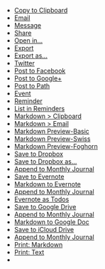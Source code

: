 - [Copy to Clipboard](x-drafts4://x-callback-url/import_action?v=2&tintColor=%5B%0A%0A%5D&shouldConfirm=0&logLevel=1&uuid=SYS-Clipboard&disposition=0&actionSteps=%5B%0A%20%20%7B%0A%20%20%20%20%22clipboardTemplate%22%20%3A%20%22%5B%5Bdraft%5D%5D%22%2C%0A%20%20%20%20%22writeType%22%20%3A%20%22replace%22%2C%0A%20%20%20%20%22actionStepType%22%20%3A%20%22Clipboard%22%0A%20%20%7D%0A%5D&description=Copy%20the%20contents%20of%20the%20draft%20to%20the%20clipboard.&modifiedAt=2014-09-23%2016%3A19%3A12%20%2B0000&name=Copy%20to%20Clipboard&iconImageName=action_clipboard)
- [Email](x-drafts4://x-callback-url/import_action?v=2&tintColor=%5B%0A%20%200.031%2C%0A%20%200.455%2C%0A%20%200.627%0A%5D&shouldConfirm=0&logLevel=2&uuid=SYS-Email&disposition=3&actionSteps=%5B%0A%20%20%7B%0A%20%20%20%20%22sendInBackground%22%20%3A%20false%2C%0A%20%20%20%20%22bccRecipientString%22%20%3A%20%22%22%2C%0A%20%20%20%20%22toRecipientString%22%20%3A%20%22%22%2C%0A%20%20%20%20%22subject%22%20%3A%20%22%5B%5Btitle%5D%5D%22%2C%0A%20%20%20%20%22replyTo%22%20%3A%20%22%22%2C%0A%20%20%20%20%22sendAsHTML%22%20%3A%20false%2C%0A%20%20%20%20%22sendInBackgroundPrefix%22%20%3A%20%22%22%2C%0A%20%20%20%20%22body%22%20%3A%20%22%5B%5Bbody%5D%5D%22%2C%0A%20%20%20%20%22actionStepType%22%20%3A%20%22Email%22%2C%0A%20%20%20%20%22ccRecipientString%22%20%3A%20%22%22%0A%20%20%7D%0A%5D&description=Open%20Mail.app%20email%20window%20with%20first%20line%20of%20draft%20as%20subject%2C%20and%20the%20remainder%20of%20the%20draft%20as%20the%20body.&modifiedAt=2014-09-23%2016%3A19%3A18%20%2B0000&name=Email&iconImageName=action_email_filled)
- [Message](x-drafts4://x-callback-url/import_action?v=2&tintColor=%5B%0A%20%200.275%2C%0A%20%200.757%2C%0A%20%200.216%0A%5D&shouldConfirm=0&logLevel=2&uuid=SYS-Message&disposition=3&actionSteps=%5B%0A%20%20%7B%0A%20%20%20%20%22toRecipientString%22%20%3A%20%22%22%2C%0A%20%20%20%20%22actionStepType%22%20%3A%20%22Message%22%2C%0A%20%20%20%20%22subject%22%20%3A%20%22%22%2C%0A%20%20%20%20%22messageTemplate%22%20%3A%20%22%5B%5Bdraft%5D%5D%22%0A%20%20%7D%0A%5D&description=Open%20system%20Messages%20window%20pre-filled%20with%20draft%20content%20ready%20to%20text.&modifiedAt=2014-09-23%2016%3A19%3A25%20%2B0000&name=Message&iconImageName=action_message_filled)
- [Share](x-drafts4://x-callback-url/import_action?v=2&tintColor=%5B%0A%20%200.769%2C%0A%20%200.141%2C%0A%20%200.161%0A%5D&shouldConfirm=0&logLevel=2&uuid=SYS-Share&disposition=3&actionSteps=%5B%0A%20%20%7B%0A%20%20%20%20%22shareTemplate%22%20%3A%20%22%5B%5Bdraft%5D%5D%22%2C%0A%20%20%20%20%22actionStepType%22%20%3A%20%22Share%22%0A%20%20%7D%0A%5D&description=Open%20iOS%20standard%20Sharing%20view.&modifiedAt=2014-09-23%2016%3A20%3A37%20%2B0000&name=Share&iconImageName=action_share)
- [Open in...](x-drafts4://x-callback-url/import_action?v=2&tintColor=%5B%0A%0A%5D&shouldConfirm=0&logLevel=2&uuid=SYS-OpenIn&disposition=3&actionSteps=%5B%0A%20%20%7B%0A%20%20%20%20%22fileTemplate%22%20%3A%20%22%5B%5Bdraft%5D%5D%22%2C%0A%20%20%20%20%22actionStepType%22%20%3A%20%22Open%20in%22%2C%0A%20%20%20%20%22fileExtensionTemplate%22%20%3A%20%22txt%22%2C%0A%20%20%20%20%22fileNameTemplate%22%20%3A%20%22%5B%5Btime%5D%5D%22%0A%20%20%7D%0A%5D&description=Open%20draft%20as%20a%20text%20file%20in%20another%20app%20which%20support%20%22Open%20in%22%20style%20import.&modifiedAt=2014-09-23%2016%3A20%3A45%20%2B0000&name=Open%20in...&iconImageName=action_openin)
- [Export](x-drafts4://x-callback-url/import_action?v=2&tintColor=%5B%0A%0A%5D&shouldConfirm=0&logLevel=2&uuid=SYS-Export&disposition=3&actionSteps=%5B%0A%20%20%7B%0A%20%20%20%20%22fileTemplate%22%20%3A%20%22%5B%5Bdraft%5D%5D%22%2C%0A%20%20%20%20%22actionStepType%22%20%3A%20%22Export%22%2C%0A%20%20%20%20%22fileExtensionTemplate%22%20%3A%20%22txt%22%2C%0A%20%20%20%20%22fileNameTemplate%22%20%3A%20%22%5B%5Btime%5D%5D%22%0A%20%20%7D%0A%5D&description=Export%20file%20using%20iOS%208%20document%20picker.&modifiedAt=2014-09-23%2016%3A20%3A51%20%2B0000&name=Export&iconImageName=action_export)
- [Export as...](x-drafts4://x-callback-url/import_action?v=2&tintColor=%5B%0A%0A%5D&shouldConfirm=0&logLevel=2&uuid=5A812D9D-751C-4D7A-94A2-924E0E065A13&disposition=3&actionSteps=%5B%0A%20%20%7B%0A%20%20%20%20%22promptButtons%22%20%3A%20%22Export%22%2C%0A%20%20%20%20%22includeTextField%22%20%3A%20true%2C%0A%20%20%20%20%22textFieldDefault%22%20%3A%20%22%5B%5Btitle%5D%5D%22%2C%0A%20%20%20%20%22includeCancelButton%22%20%3A%20true%2C%0A%20%20%20%20%22promptMessage%22%20%3A%20%22Enter%20file%20name%20to%20use%20in%20export.%22%2C%0A%20%20%20%20%22promptTitle%22%20%3A%20%22Export%20as...%22%2C%0A%20%20%20%20%22actionStepType%22%20%3A%20%22Prompt%22%2C%0A%20%20%20%20%22promptKey%22%20%3A%20%22prompt%22%0A%20%20%7D%2C%0A%20%20%7B%0A%20%20%20%20%22fileTemplate%22%20%3A%20%22%5B%5Bdraft%5D%5D%22%2C%0A%20%20%20%20%22actionStepType%22%20%3A%20%22Export%22%2C%0A%20%20%20%20%22fileExtensionTemplate%22%20%3A%20%22txt%22%2C%0A%20%20%20%20%22fileNameTemplate%22%20%3A%20%22%5B%5Bprompt_text%5D%5D%22%0A%20%20%7D%0A%5D&description=Export%20file%20using%20iOS%208%20document%20picker.&modifiedAt=2015-02-20%2021%3A40%3A45%20%2B0000&name=Export%20as...&iconImageName=action_export)
- [Twitter](x-drafts4://x-callback-url/import_action?v=2&tintColor=%5B%0A%20%200.224%2C%0A%20%200.792%2C%0A%20%200.827%0A%5D&shouldConfirm=0&logLevel=2&uuid=SYS-Twitter&disposition=3&actionSteps=%5B%0A%20%20%7B%0A%20%20%20%20%22twitterUsername%22%20%3A%20%22%22%2C%0A%20%20%20%20%22actionStepType%22%20%3A%20%22Twitter%22%2C%0A%20%20%20%20%22twitterIdentifier%22%20%3A%20%22%22%2C%0A%20%20%20%20%22tweetTemplate%22%20%3A%20%22%5B%5Bdraft%5D%5D%22%0A%20%20%7D%0A%5D&description=Tweet%20draft%20to%20Twitter.&modifiedAt=2014-09-23%2016%3A20%3A57%20%2B0000&name=Twitter&iconImageName=action_twitter_filled)
- [Post to Facebook](x-drafts4://x-callback-url/import_action?v=2&tintColor=%5B%0A%20%200.031%2C%0A%20%200.455%2C%0A%20%200.627%0A%5D&shouldConfirm=0&logLevel=2&uuid=SYS-Facebook&disposition=3&actionSteps=%5B%0A%20%20%7B%0A%20%20%20%20%22postTemplate%22%20%3A%20%22%5B%5Bdraft%5D%5D%22%2C%0A%20%20%20%20%22actionStepType%22%20%3A%20%22Facebook%22%0A%20%20%7D%0A%5D&description=Post%20draft%20as%20status%20update%20on%20Facebook%20social%20network.&modifiedAt=2014-09-23%2016%3A21%3A07%20%2B0000&name=Post%20to%20Facebook&iconImageName=action_facebook_filled)
- [Post to Google+](x-drafts4://x-callback-url/import_action?v=2&tintColor=%5B%0A%20%200.769%2C%0A%20%200.141%2C%0A%20%200.161%0A%5D&shouldConfirm=0&logLevel=2&uuid=3F105A4B-A22B-44AF-A1F4-21AFDE8B9061&disposition=3&actionSteps=%5B%0A%20%20%7B%0A%20%20%20%20%22postTemplate%22%20%3A%20%22%5B%5Bdraft%5D%5D%22%2C%0A%20%20%20%20%22actionStepType%22%20%3A%20%22Google%2B%22%0A%20%20%7D%0A%5D&description=Post%20drafts%20as%20status%20update%20on%20Google%2B%20social%20network.&modifiedAt=2014-09-23%2016%3A21%3A12%20%2B0000&name=Post%20to%20Google%2B&iconImageName=action_googleplus_filled)
- [Post to Path](x-drafts4://x-callback-url/import_action?v=2&tintColor=%5B%0A%20%200.769%2C%0A%20%200.141%2C%0A%20%200.161%0A%5D&shouldConfirm=0&logLevel=1&uuid=D40C5609-B770-4BD5-8638-FA8D1F02D8F8&disposition=3&actionSteps=%5B%0A%20%20%7B%0A%20%20%20%20%22audiencePrivate%22%20%3A%20false%2C%0A%20%20%20%20%22contentTemplate%22%20%3A%20%22%5B%5Bdraft%5D%5D%22%2C%0A%20%20%20%20%22actionStepType%22%20%3A%20%22Path%22%0A%20%20%7D%0A%5D&description=Post%20the%20draft%20to%20Path%20as%20a%20thought.%20&modifiedAt=2015-02-20%2021%3A37%3A25%20%2B0000&name=Post%20to%20Path&iconImageName=action_path)
- [Event](x-drafts4://x-callback-url/import_action?v=2&tintColor=%5B%0A%20%200.769%2C%0A%20%200.141%2C%0A%20%200.161%0A%5D&shouldConfirm=0&logLevel=2&uuid=SYS-Event&disposition=3&actionSteps=%5B%0A%20%20%7B%0A%20%20%20%20%22notesTemplate%22%20%3A%20%22%5B%5Bbody%5D%5D%22%2C%0A%20%20%20%20%22titleTemplate%22%20%3A%20%22%5B%5Btitle%5D%5D%22%2C%0A%20%20%20%20%22actionStepType%22%20%3A%20%22Event%22%0A%20%20%7D%0A%5D&description=Open%20iOS%20Event%20creation%20dialog%20pre-filled%20with%20the%20first%20line%20of%20the%20draft%20as%20the%20event%20name%2C%20and%20any%20remaining%20text%20as%20the%20event%20notes.&modifiedAt=2014-09-23%2016%3A21%3A22%20%2B0000&name=Event&iconImageName=action_event)
- [Reminder](x-drafts4://x-callback-url/import_action?v=2&tintColor=%5B%0A%20%200.898%2C%0A%20%200.604%2C%0A%20%200.157%0A%5D&shouldConfirm=0&logLevel=2&uuid=SYS-Reminder&disposition=3&actionSteps=%5B%0A%20%20%7B%0A%20%20%20%20%22notesTemplate%22%20%3A%20%22%5B%5Bbody%5D%5D%22%2C%0A%20%20%20%20%22actionStepType%22%20%3A%20%22Reminder%22%2C%0A%20%20%20%20%22listName%22%20%3A%20%22%22%2C%0A%20%20%20%20%22titleTemplate%22%20%3A%20%22%5B%5Btitle%5D%5D%22%0A%20%20%7D%0A%5D&description=Create%20reminder%20in%20Reminders%20using%20first%20line%20as%20task%20name%2C%20and%20remaining%20text%20as%20a%20note.&modifiedAt=2014-09-23%2016%3A21%3A27%20%2B0000&name=Reminder&iconImageName=action_reminder)
- [List in Reminders](x-drafts4://x-callback-url/import_action?v=2&tintColor=%5B%0A%20%200.898%2C%0A%20%200.604%2C%0A%20%200.157%0A%5D&shouldConfirm=0&logLevel=2&uuid=SYS-ListInReminder&disposition=3&actionSteps=%5B%0A%20%20%7B%0A%20%20%20%20%22listName%22%20%3A%20%22%22%2C%0A%20%20%20%20%22noteDelimiter%22%20%3A%20%22%22%2C%0A%20%20%20%20%22actionStepType%22%20%3A%20%22List%20in%20Reminders%22%0A%20%20%7D%0A%5D&description=Create%20or%20add%20to%20a%20list%20in%20the%20iOS%20Reminders%20app.%20Each%20line%20will%20be%20created%20as%20a%20separate%20task%20and%20added%20to%20the%20default%20list.%20Optionally%2C%20a%20list%20name%20may%20be%20specified%20by%20using%20the%20list%20name%20in%20the%20first%20line%20and%20beginning%20the%20line%20with%20a%20%22%23%22%20character.&modifiedAt=2014-09-23%2016%3A21%3A34%20%2B0000&name=List%20in%20Reminders&iconImageName=action_reminder)
- [Markdown > Clipboard](x-drafts4://x-callback-url/import_action?v=2&tintColor=%5B%0A%0A%5D&shouldConfirm=0&logLevel=1&uuid=307A2642-F0E2-44A9-88B6-F1B19E2200AC&disposition=0&actionSteps=%5B%0A%20%20%7B%0A%20%20%20%20%22clipboardTemplate%22%20%3A%20%22%25%25%5B%5Bdraft%5D%5D%25%25%22%2C%0A%20%20%20%20%22writeType%22%20%3A%20%22replace%22%2C%0A%20%20%20%20%22actionStepType%22%20%3A%20%22Clipboard%22%0A%20%20%7D%0A%5D&description=Run%20drafts%20through%20Markdown%20HTML%20conversion%20and%20place%20&modifiedAt=2014-09-23%2016%3A21%3A39%20%2B0000&name=Markdown%20%3E%20Clipboard&iconImageName=action_clipboard_filled)
- [Markdown > Email](x-drafts4://x-callback-url/import_action?v=2&tintColor=%5B%0A%0A%5D&shouldConfirm=0&logLevel=2&uuid=E7F1AAD4-7D39-47E2-9189-BC80F663D6F8&disposition=3&actionSteps=%5B%0A%20%20%7B%0A%20%20%20%20%22sendInBackground%22%20%3A%20false%2C%0A%20%20%20%20%22bccRecipientString%22%20%3A%20%22%22%2C%0A%20%20%20%20%22toRecipientString%22%20%3A%20%22%22%2C%0A%20%20%20%20%22subject%22%20%3A%20%22%5B%5Btitle%5D%5D%22%2C%0A%20%20%20%20%22replyTo%22%20%3A%20%22%22%2C%0A%20%20%20%20%22sendAsHTML%22%20%3A%20true%2C%0A%20%20%20%20%22sendInBackgroundPrefix%22%20%3A%20%22%22%2C%0A%20%20%20%20%22body%22%20%3A%20%22%5B%5Bbody%5D%5D%22%2C%0A%20%20%20%20%22actionStepType%22%20%3A%20%22Email%22%2C%0A%20%20%20%20%22ccRecipientString%22%20%3A%20%22%22%0A%20%20%7D%0A%5D&description=Open%20Mail.app%20email%20window%20using%20first%20line%20as%20the%20subject%2C%20and%20the%20remainder%20of%20the%20text%20run%20through%20Markdown%20%3E%20HTML%20conversion%20as%20a%20formatted%20HTML%20email.&modifiedAt=2014-09-23%2016%3A21%3A45%20%2B0000&name=Markdown%20%3E%20Email&iconImageName=action_email)
- [Markdown Preview-Basic](x-drafts4://x-callback-url/import_action?v=2&tintColor=%5B%0A%0A%5D&shouldConfirm=0&logLevel=1&uuid=67EAC374-A5BB-45F7-A31F-E0DDD3C6448A&disposition=0&actionSteps=%5B%0A%20%20%7B%0A%20%20%20%20%22useCustomTemplate%22%20%3A%20false%2C%0A%20%20%20%20%22actionStepType%22%20%3A%20%22HTML%20Preview%22%2C%0A%20%20%20%20%22styleName%22%20%3A%20%22Basic%22%2C%0A%20%20%20%20%22useMarkdown%22%20%3A%20true%2C%0A%20%20%20%20%22htmlTemplate%22%20%3A%20%22%3Chtml%3E%5Cn%3Chead%3E%5Cn%3Cstyle%3E%5Cn%5Cn%3C%5C%2Fstyle%3E%5Cn%3C%5C%2Fhead%3E%5Cn%3Cbody%3E%5Cn%25%25%5B%5Bdraft%5D%5D%25%25%5Cn%3C%5C%2Fbody%3E%5Cn%3C%5C%2Fhtml%3E%5Cn%22%0A%20%20%7D%0A%5D&description=Process%20draft%20as%20Markdown%20and%20open%20HTML%20preview%20of%20the%20results%20using%20built-in%20Swiss%20styles.&modifiedAt=2015-02-20%2021%3A35%3A35%20%2B0000&name=Markdown%20Preview-Basic&iconImageName=action_markdown)
- [Markdown Preview-Swiss](x-drafts4://x-callback-url/import_action?v=2&tintColor=%5B%0A%0A%5D&shouldConfirm=0&logLevel=1&uuid=SYS-MarkdownPreview&disposition=0&actionSteps=%5B%0A%20%20%7B%0A%20%20%20%20%22useCustomTemplate%22%20%3A%20false%2C%0A%20%20%20%20%22actionStepType%22%20%3A%20%22HTML%20Preview%22%2C%0A%20%20%20%20%22styleName%22%20%3A%20%22Swiss%22%2C%0A%20%20%20%20%22useMarkdown%22%20%3A%20true%2C%0A%20%20%20%20%22htmlTemplate%22%20%3A%20%22%3Chtml%3E%5Cn%3Chead%3E%5Cn%3Cstyle%3E%5Cn%5Cn%3C%5C%2Fstyle%3E%5Cn%3C%5C%2Fhead%3E%5Cn%3Cbody%3E%5Cn%25%25%5B%5Bdraft%5D%5D%25%25%5Cn%3C%5C%2Fbody%3E%5Cn%3C%5C%2Fhtml%3E%5Cn%22%0A%20%20%7D%0A%5D&description=Process%20draft%20as%20Markdown%20and%20open%20HTML%20preview%20of%20the%20results%20using%20built-in%20Swiss%20styles.&modifiedAt=2014-09-23%2016%3A21%3A58%20%2B0000&name=Markdown%20Preview-Swiss&iconImageName=action_markdown)
- [Markdown Preview-Foghorn](x-drafts4://x-callback-url/import_action?v=2&tintColor=%5B%0A%0A%5D&shouldConfirm=0&logLevel=1&uuid=DAD4C789-5861-472F-AA50-C479B35431C8&disposition=0&actionSteps=%5B%0A%20%20%7B%0A%20%20%20%20%22useCustomTemplate%22%20%3A%20false%2C%0A%20%20%20%20%22actionStepType%22%20%3A%20%22HTML%20Preview%22%2C%0A%20%20%20%20%22styleName%22%20%3A%20%22Foghorn%22%2C%0A%20%20%20%20%22useMarkdown%22%20%3A%20true%2C%0A%20%20%20%20%22htmlTemplate%22%20%3A%20%22%3Chtml%3E%5Cn%3Chead%3E%5Cn%3Cstyle%3E%5Cn%5Cn%3C%5C%2Fstyle%3E%5Cn%3C%5C%2Fhead%3E%5Cn%3Cbody%3E%5Cn%25%25%5B%5Bdraft%5D%5D%25%25%5Cn%3C%5C%2Fbody%3E%5Cn%3C%5C%2Fhtml%3E%5Cn%22%0A%20%20%7D%0A%5D&description=Process%20draft%20as%20Markdown%20and%20open%20an%20HTML%20preview%20window%20with%20the%20results%20using%20built-in%20Foghorn%20style.&modifiedAt=2014-09-23%2016%3A22%3A03%20%2B0000&name=Markdown%20Preview-Foghorn&iconImageName=action_markdown)
- [Save to Dropbox](x-drafts4://x-callback-url/import_action?v=2&tintColor=%5B%0A%20%200.031%2C%0A%20%200.455%2C%0A%20%200.627%0A%5D&shouldConfirm=0&logLevel=2&uuid=SYS-Dropbox&disposition=3&actionSteps=%5B%0A%20%20%7B%0A%20%20%20%20%22writeType%22%20%3A%20%22create%22%2C%0A%20%20%20%20%22fileTemplate%22%20%3A%20%22%5B%5Bdraft%5D%5D%22%2C%0A%20%20%20%20%22actionStepType%22%20%3A%20%22Dropbox%22%2C%0A%20%20%20%20%22folderTemplate%22%20%3A%20%22%5C%2F%22%2C%0A%20%20%20%20%22fileExtTemplate%22%20%3A%20%22txt%22%2C%0A%20%20%20%20%22fileNameTemplate%22%20%3A%20%22%5B%5Btime%5D%5D%22%0A%20%20%7D%0A%5D&description=Save%20draft%20as%20a%20file%20in%20the%20root%20of%20your%20Dropbox%2C%20using%20a%20timestamp%20as%20the%20file%20name.&modifiedAt=2014-09-23%2016%3A22%3A10%20%2B0000&name=Save%20to%20Dropbox&iconImageName=action_dropbox)
- [Save to Dropbox as...](x-drafts4://x-callback-url/import_action?v=2&tintColor=%5B%0A%20%200.031%2C%0A%20%200.455%2C%0A%20%200.627%0A%5D&shouldConfirm=0&logLevel=1&uuid=029F0D41-5EE4-4C44-812C-17374FC561C1&disposition=3&actionSteps=%5B%0A%20%20%7B%0A%20%20%20%20%22promptButtons%22%20%3A%20%22Save%20to%20Dropbox%22%2C%0A%20%20%20%20%22includeTextField%22%20%3A%20true%2C%0A%20%20%20%20%22textFieldDefault%22%20%3A%20%22%5B%5Btitle%5D%5D%22%2C%0A%20%20%20%20%22includeCancelButton%22%20%3A%20true%2C%0A%20%20%20%20%22promptMessage%22%20%3A%20%22Enter%20file%20name%22%2C%0A%20%20%20%20%22promptTitle%22%20%3A%20%22Save%20as...%22%2C%0A%20%20%20%20%22actionStepType%22%20%3A%20%22Prompt%22%2C%0A%20%20%20%20%22promptKey%22%20%3A%20%22prompt%22%0A%20%20%7D%2C%0A%20%20%7B%0A%20%20%20%20%22writeType%22%20%3A%20%22create%22%2C%0A%20%20%20%20%22fileTemplate%22%20%3A%20%22%5B%5Bdraft%5D%5D%22%2C%0A%20%20%20%20%22actionStepType%22%20%3A%20%22Dropbox%22%2C%0A%20%20%20%20%22folderTemplate%22%20%3A%20%22%5C%2F%22%2C%0A%20%20%20%20%22fileExtTemplate%22%20%3A%20%22txt%22%2C%0A%20%20%20%20%22fileNameTemplate%22%20%3A%20%22%5B%5Bprompt_text%5D%5D%22%0A%20%20%7D%0A%5D&description=Demonstrates%20use%20of%20prompt%20to%20ask%20for%20a%20file%20name%20then%20use%20the%20result%20as%20a%20tag%20to%20name%20the%20file%20saved%20to%20Dropbox.&modifiedAt=2015-02-20%2021%3A42%3A10%20%2B0000&name=Save%20to%20Dropbox%20as...&iconImageName=action_dropbox)
- [Append to Monthly Journal](x-drafts4://x-callback-url/import_action?v=2&tintColor=%5B%0A%20%200.031%2C%0A%20%200.455%2C%0A%20%200.627%0A%5D&shouldConfirm=0&logLevel=2&uuid=SYS-DropboxJournal&disposition=3&actionSteps=%5B%0A%20%20%7B%0A%20%20%20%20%22writeType%22%20%3A%20%22append%22%2C%0A%20%20%20%20%22fileTemplate%22%20%3A%20%22%23%23%20%5B%5Bdate%5D%5D%5Cn%5B%5Bdraft%5D%5D%5Cn%22%2C%0A%20%20%20%20%22actionStepType%22%20%3A%20%22Dropbox%22%2C%0A%20%20%20%20%22folderTemplate%22%20%3A%20%22%5C%2F%22%2C%0A%20%20%20%20%22fileExtTemplate%22%20%3A%20%22txt%22%2C%0A%20%20%20%20%22fileNameTemplate%22%20%3A%20%22Journal-%5B%5Bdate%7C%25Y-%25m%5D%5D%22%0A%20%20%7D%0A%5D&description=Append%20draft%20with%20timestamp%20to%20a%20Journal%20file%20in%20the%20root%20of%20your%20Dropbox.%20Journal%20files%20will%20automatically%20be%20named%20roll%20over%20to%20a%20new%20file%20each%20month%2C%20named%20%22Journal-YYYY-MM.txt%22.&modifiedAt=2014-09-23%2016%3A22%3A16%20%2B0000&name=Append%20to%20Monthly%20Journal&iconImageName=action_dropbox)
- [Save to Evernote](x-drafts4://x-callback-url/import_action?v=2&tintColor=%5B%0A%20%200.275%2C%0A%20%200.757%2C%0A%20%200.216%0A%5D&shouldConfirm=0&logLevel=2&uuid=B6DD0306-C705-4894-9E09-C8C3583A1D04&disposition=3&actionSteps=%5B%0A%20%20%7B%0A%20%20%20%20%22writeType%22%20%3A%20%22create%22%2C%0A%20%20%20%20%22tagsTemplate%22%20%3A%20%22%22%2C%0A%20%20%20%20%22contentTemplate%22%20%3A%20%22%5B%5Bdraft%5D%5D%22%2C%0A%20%20%20%20%22titleTemplate%22%20%3A%20%22%5B%5Btime%5D%5D%22%2C%0A%20%20%20%20%22notebookTemplate%22%20%3A%20%22%22%2C%0A%20%20%20%20%22contentTemplateFormat%22%20%3A%20%22Text%22%2C%0A%20%20%20%20%22actionStepType%22%20%3A%20%22Evernote%22%0A%20%20%7D%0A%5D&description=Save%20draft%20as%20note%20in%20Evernote%27s%20default%20notebook%2C%20using%20a%20timestamp%20as%20note%20name.&modifiedAt=2014-11-05%2014%3A44%3A19%20%2B0000&name=Save%20to%20Evernote&iconImageName=action_evernote)
- [Markdown to Evernote](x-drafts4://x-callback-url/import_action?v=2&tintColor=%5B%0A%20%200.275%2C%0A%20%200.757%2C%0A%20%200.216%0A%5D&shouldConfirm=0&logLevel=2&uuid=B8083837-0BAE-499A-A6C8-8F8B44845ACA&disposition=3&actionSteps=%5B%0A%20%20%7B%0A%20%20%20%20%22writeType%22%20%3A%20%22create%22%2C%0A%20%20%20%20%22tagsTemplate%22%20%3A%20%22%22%2C%0A%20%20%20%20%22contentTemplate%22%20%3A%20%22%5B%5Bdraft%5D%5D%22%2C%0A%20%20%20%20%22titleTemplate%22%20%3A%20%22%5B%5Btime%5D%5D%22%2C%0A%20%20%20%20%22notebookTemplate%22%20%3A%20%22%22%2C%0A%20%20%20%20%22contentTemplateFormat%22%20%3A%20%22Markdown%22%2C%0A%20%20%20%20%22actionStepType%22%20%3A%20%22Evernote%22%0A%20%20%7D%0A%5D&description=Convert%20draft%20Markdown%20to%20HTML%20and%20save%20to%20a%20note%20in%20Evernote%20with%20a%20timestamp%20note%20name.&modifiedAt=2015-02-20%2021%3A43%3A14%20%2B0000&name=Markdown%20to%20Evernote&iconImageName=action_evernote)
- [Append to Monthly Journal](x-drafts4://x-callback-url/import_action?v=2&tintColor=%5B%0A%20%200.275%2C%0A%20%200.757%2C%0A%20%200.216%0A%5D&shouldConfirm=0&logLevel=2&uuid=41F19885-6B01-4CA0-A5A9-9AD01947F500&disposition=3&actionSteps=%5B%0A%20%20%7B%0A%20%20%20%20%22writeType%22%20%3A%20%22append%22%2C%0A%20%20%20%20%22tagsTemplate%22%20%3A%20%22%22%2C%0A%20%20%20%20%22contentTemplate%22%20%3A%20%22%23%23%20%5B%5Bdate%5D%5D%5Cn%5B%5Bdraft%5D%5D%22%2C%0A%20%20%20%20%22titleTemplate%22%20%3A%20%22Journal-%5B%5Bdate%7C%25Y-%25m%5D%5D%22%2C%0A%20%20%20%20%22notebookTemplate%22%20%3A%20%22%22%2C%0A%20%20%20%20%22contentTemplateFormat%22%20%3A%20%22Text%22%2C%0A%20%20%20%20%22actionStepType%22%20%3A%20%22Evernote%22%0A%20%20%7D%0A%5D&description=Append%20draft%20to%20monthly%20journal%20note%20in%20your%20default%20Evernote%20notebook.%20New%20note%20will%20be%20created%20each%20month%2C%20based%20on%20the%20name%20%22Journal-YYYY-MM%22.&modifiedAt=2014-11-05%2015%3A19%3A37%20%2B0000&name=Append%20to%20Monthly%20Journal&iconImageName=action_evernote)
- [Evernote as Todos](x-drafts4://x-callback-url/import_action?v=2&tintColor=%5B%0A%20%200.275%2C%0A%20%200.757%2C%0A%20%200.216%0A%5D&shouldConfirm=0&logLevel=2&uuid=B8413AAC-DB54-4CA8-8CE3-2D59F7785999&disposition=3&actionSteps=%5B%0A%20%20%7B%0A%20%20%20%20%22scriptText%22%20%3A%20%22%5C%2F%5C%2F%20create%20markup%20for%20Evernote%5Cnvar%20lines%20%3D%20draft.content.split%28%27%5C%5Cn%27%29%3B%5Cnif%20%28lines.length%20%3E%200%29%20%7B%20lines.shift%28%29%3B%20%7D%5Cnvar%20s%20%3D%20%27%3Cdiv%3E%27%3B%5Cnfor%28var%20ix%20in%20lines%29%20%7B%5Cn%20%20s%20%2B%3D%20%27%3Cen-todo%5C%2F%3E%20%27%20%2B%20lines%5Bix%5D%20%2B%20%27%3Cbr%5C%2F%3E%27%5Cn%7D%5Cns%20%2B%3D%20%27%3C%5C%2Fdiv%3E%27%3B%5Cn%5Cndraft.defineTag%28%27enml%27%2Cs%29%3B%22%2C%0A%20%20%20%20%22actionStepType%22%20%3A%20%22Script%22%0A%20%20%7D%2C%0A%20%20%7B%0A%20%20%20%20%22writeType%22%20%3A%20%22create%22%2C%0A%20%20%20%20%22tagsTemplate%22%20%3A%20%22%22%2C%0A%20%20%20%20%22contentTemplate%22%20%3A%20%22%5B%5Benml%5D%5D%22%2C%0A%20%20%20%20%22titleTemplate%22%20%3A%20%22%5B%5Btitle%5D%5D%22%2C%0A%20%20%20%20%22notebookTemplate%22%20%3A%20%22%22%2C%0A%20%20%20%20%22contentTemplateFormat%22%20%3A%20%22ENML%22%2C%0A%20%20%20%20%22actionStepType%22%20%3A%20%22Evernote%22%0A%20%20%7D%0A%5D&description=Upload%20the%20draft%20to%20Evernote%2C%20using%20the%20first%20line%20as%20the%20note%20name%2C%20and%20converting%20each%20remaining%20line%20into%20a%20todo%20list%20of%20tasks%20in%20Evernote.%20%20This%20functions%20similarly%20to%20the%20%22Reminders%20as%20List%22%20function%20which%20creates%20tasks%20in%20the%20built-in%20Reminders%20app%2C%20only%20using%20Evernote%27s%20native%20task%20formatting.&modifiedAt=2014-09-23%2016%3A22%3A35%20%2B0000&name=Evernote%20as%20Todos&iconImageName=action_evernote)
- [Save to Google Drive](x-drafts4://x-callback-url/import_action?v=2&tintColor=%5B%0A%20%200.769%2C%0A%20%200.141%2C%0A%20%200.161%0A%5D&shouldConfirm=0&logLevel=2&uuid=16D32EBB-07BB-435D-939B-AD56A76A1079&disposition=3&actionSteps=%5B%0A%20%20%7B%0A%20%20%20%20%22writeType%22%20%3A%20%22create%22%2C%0A%20%20%20%20%22fileNameTemplate%22%20%3A%20%22%5B%5Btime%5D%5D%22%2C%0A%20%20%20%20%22convert%22%20%3A%20false%2C%0A%20%20%20%20%22fileTemplateFormat%22%20%3A%20%22Text%22%2C%0A%20%20%20%20%22fileTemplate%22%20%3A%20%22%5B%5Bdraft%5D%5D%22%2C%0A%20%20%20%20%22folderTemplate%22%20%3A%20%22%22%2C%0A%20%20%20%20%22actionStepType%22%20%3A%20%22Google%20Drive%22%0A%20%20%7D%0A%5D&description=Save%20draft%20as%20plain%20text%20file%20to%20Google%20Drive%2C%20using%20a%20timestamped%20file%20name.&modifiedAt=2014-11-05%2016%3A24%3A10%20%2B0000&name=Save%20to%20Google%20Drive&iconImageName=action_google_drive)
- [Append to Monthly Journal](x-drafts4://x-callback-url/import_action?v=2&tintColor=%5B%0A%20%200.769%2C%0A%20%200.141%2C%0A%20%200.161%0A%5D&shouldConfirm=0&logLevel=2&uuid=C9A16E06-0861-4559-ABED-FBF532F5A253&disposition=3&actionSteps=%5B%0A%20%20%7B%0A%20%20%20%20%22writeType%22%20%3A%20%22append%22%2C%0A%20%20%20%20%22fileNameTemplate%22%20%3A%20%22Journal-%5B%5Bdate%7C%25Y-%25m%5D%5D%22%2C%0A%20%20%20%20%22convert%22%20%3A%20false%2C%0A%20%20%20%20%22fileTemplateFormat%22%20%3A%20%22Text%22%2C%0A%20%20%20%20%22fileTemplate%22%20%3A%20%22%23%23%20%5B%5Bdate%5D%5D%5Cn%5B%5Bdraft%5D%5D%22%2C%0A%20%20%20%20%22folderTemplate%22%20%3A%20%22%22%2C%0A%20%20%20%20%22actionStepType%22%20%3A%20%22Google%20Drive%22%0A%20%20%7D%0A%5D&description=Append%20timestamp%20and%20draft%20to%20a%20journal%20file%20in%20Google%20Drive.%20The%20file%20will%20roll%20to%20a%20new%20file%20each%20month%2C%20using%20the%20name%20%22Journal-YYYY-MM%22.&modifiedAt=2014-11-05%2014%3A42%3A31%20%2B0000&name=Append%20to%20Monthly%20Journal&iconImageName=action_google_drive)
- [Markdown to Google Doc](x-drafts4://x-callback-url/import_action?v=2&tintColor=%5B%0A%0A%5D&shouldConfirm=0&logLevel=1&uuid=50030210-DC84-4ED6-A755-215D11F190BF&disposition=3&actionSteps=%5B%0A%20%20%7B%0A%20%20%20%20%22writeType%22%20%3A%20%22create%22%2C%0A%20%20%20%20%22fileNameTemplate%22%20%3A%20%22%5B%5Btime%5D%5D%22%2C%0A%20%20%20%20%22convert%22%20%3A%20true%2C%0A%20%20%20%20%22fileTemplateFormat%22%20%3A%20%22Markdown%22%2C%0A%20%20%20%20%22fileTemplate%22%20%3A%20%22%5B%5Bdraft%5D%5D%22%2C%0A%20%20%20%20%22folderTemplate%22%20%3A%20%22%22%2C%0A%20%20%20%20%22actionStepType%22%20%3A%20%22Google%20Drive%22%0A%20%20%7D%0A%5D&description=Convert%20draft%20to%20Markdown%20HTML%2C%20upload%20to%20Google%20Drive%20as%20Google%20Doc.&modifiedAt=2015-02-20%2021%3A37%3A18%20%2B0000&name=Markdown%20to%20Google%20Doc&iconImageName=action_google_drive)
- [Save to iCloud Drive](x-drafts4://x-callback-url/import_action?v=2&tintColor=%5B%0A%20%200.898%2C%0A%20%200.604%2C%0A%20%200.157%0A%5D&shouldConfirm=0&logLevel=2&uuid=D81B9A76-2267-4FE2-A160-21BDB32E6069&disposition=3&actionSteps=%5B%0A%20%20%7B%0A%20%20%20%20%22writeType%22%20%3A%20%22create%22%2C%0A%20%20%20%20%22fileTemplate%22%20%3A%20%22%5B%5Bdraft%5D%5D%22%2C%0A%20%20%20%20%22actionStepType%22%20%3A%20%22iCloud%20Drive%22%2C%0A%20%20%20%20%22folderTemplate%22%20%3A%20%22%22%2C%0A%20%20%20%20%22fileExtTemplate%22%20%3A%20%22txt%22%2C%0A%20%20%20%20%22fileNameTemplate%22%20%3A%20%22%5B%5Btime%5D%5D%22%0A%20%20%7D%0A%5D&description=Save%20draft%20to%20iCloud%20Drive%20root%20folder%20with%20a%20timestamp%20file%20name.&modifiedAt=2014-11-05%2014%3A42%3A03%20%2B0000&name=Save%20to%20iCloud%20Drive&iconImageName=action_iclouddrive)
- [Append to Monthly Journal](x-drafts4://x-callback-url/import_action?v=2&tintColor=%5B%0A%20%200.898%2C%0A%20%200.604%2C%0A%20%200.157%0A%5D&shouldConfirm=0&logLevel=1&uuid=51A67F1F-A442-41E6-A05E-3F58ADBE2F33&disposition=3&actionSteps=%5B%0A%20%20%7B%0A%20%20%20%20%22writeType%22%20%3A%20%22append%22%2C%0A%20%20%20%20%22fileTemplate%22%20%3A%20%22%23%23%20%5B%5Bdate%5D%5D%5Cn%5B%5Bdraft%5D%5D%22%2C%0A%20%20%20%20%22actionStepType%22%20%3A%20%22iCloud%20Drive%22%2C%0A%20%20%20%20%22folderTemplate%22%20%3A%20%22%22%2C%0A%20%20%20%20%22fileExtTemplate%22%20%3A%20%22txt%22%2C%0A%20%20%20%20%22fileNameTemplate%22%20%3A%20%22Journal-%5B%5Bdate%7C%25Y-%25m%5D%5D%22%0A%20%20%7D%0A%5D&description=Append%20timestamp%20and%20draft%20text%20to%20rolling%20monthly%20journal%20file%20in%20the%20root%20folder%20of%20iCloud%20Drive.&modifiedAt=2014-11-05%2014%3A43%3A55%20%2B0000&name=Append%20to%20Monthly%20Journal&iconImageName=action_iclouddrive)
- [Print: Markdown](x-drafts4://x-callback-url/import_action?v=2&tintColor=%5B%0A%0A%5D&shouldConfirm=0&logLevel=1&uuid=9D644D0D-1661-44BD-8552-3FADBE947793&disposition=3&actionSteps=%5B%0A%20%20%7B%0A%20%20%20%20%22contentTemplateFormat%22%20%3A%20%22Markdown%22%2C%0A%20%20%20%20%22contentTemplate%22%20%3A%20%22%5B%5Bdraft%5D%5D%22%2C%0A%20%20%20%20%22actionStepType%22%20%3A%20%22Print%22%0A%20%20%7D%0A%5D&description=Print%20current%20draft%20in%20basic%20HTML%20document%20after%20running%20through%20Markdown%20conversion.&modifiedAt=2014-12-29%2021%3A02%3A28%20%2B0000&name=Print%3A%20Markdown&iconImageName=action_print)
- [Print: Text](x-drafts4://x-callback-url/import_action?v=2&tintColor=%5B%0A%0A%5D&shouldConfirm=0&logLevel=1&uuid=CBE56428-1E12-42CE-924C-5210F65ECA93&disposition=3&actionSteps=%5B%0A%20%20%7B%0A%20%20%20%20%22contentTemplateFormat%22%20%3A%20%22Text%22%2C%0A%20%20%20%20%22contentTemplate%22%20%3A%20%22%5B%5Bdraft%5D%5D%22%2C%0A%20%20%20%20%22actionStepType%22%20%3A%20%22Print%22%0A%20%20%7D%0A%5D&description=Print%20the%20current%20draft%20as%20plain%20text.&modifiedAt=2014-12-29%2021%3A02%3A38%20%2B0000&name=Print%3A%20Text&iconImageName=action_print)
- [](x-drafts4://x-callback-url/import_action?v=2&tintColor=%5B%0A%20%200.224%2C%0A%20%200.792%2C%0A%20%200.827%0A%5D&shouldConfirm=0&logLevel=1&uuid=D5782F77-4593-4C4A-92D3-CDFF4455D32C&disposition=3&actionSteps=%5B%0A%0A%5D&description=&modifiedAt=2016-07-17%2023%3A50%3A36%20%2B0000&name=&iconImageName=action_share)
